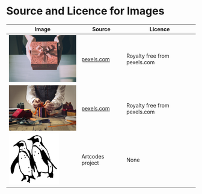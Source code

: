 # Source and Licence for Images

| Image | Source | Licence |
|-------|--------|---------|
| <img src="gift-receive.jpg" width="200px"> | [pexels.com](https://www.pexels.com/photo/adult-birthday-birthday-gift-box-360624/)        | Royalty free from pexels.com |
| <img src="gift-send.jpg" width="200px">    | [pexels.com](https://www.pexels.com/photo/person-tying-ribbon-on-purple-gift-box-1050256/) | Royalty free from pexels.com |
| <img src="artcodes.png" height="135px">     | Artcodes project | None |


